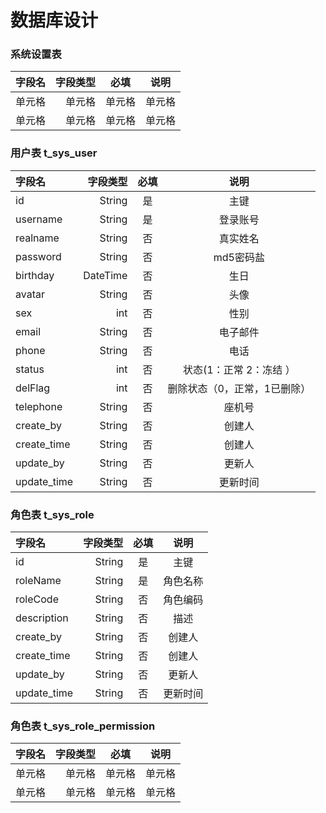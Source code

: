 # 数据库设计

### 系统设置表
| 字段名 | 字段类型 | 必填 | 说明 |
| :-----| ----: | :----: | :----: |
| 单元格 | 单元格 | 单元格 | 单元格 |
| 单元格 | 单元格 | 单元格 | 单元格 |


### 用户表 t_sys_user
| 字段名 | 字段类型 | 必填 | 说明 |
| :-----| ----: | :----: | :----: |
| id    | String | 是    | 主键    |
| username | String | 是 | 登录账号    |
| realname    | String | 否    | 真实姓名    |
| password    | String | 否   | md5密码盐    |
| birthday    | DateTime | 否    | 生日    |
| avatar    | String | 否    | 头像    |
| sex    | int | 否    | 性别    |
| email    | String | 否    | 电子邮件    |
| phone    | String | 否    | 电话    |
| status    | int | 否    | 状态(1：正常  2：冻结 ）   |
| delFlag    | int | 否    | 删除状态（0，正常，1已删除）   |
| telephone    | String | 否    | 座机号   |
| create_by    | String | 否    | 创建人   |
| create_time    | String | 否    | 创建人   |
| update_by    | String | 否    | 更新人   |
| update_time    | String | 否    | 更新时间   |


### 角色表 t_sys_role 
| 字段名 | 字段类型 | 必填 | 说明 |
| :-----| ----: | :----: | :----: |
| id    | String | 是    | 主键    |
| roleName | String | 是 | 角色名称 |
| roleCode | String | 否 | 角色编码 |
| description | String | 否 | 描述 |
| create_by    | String | 否    | 创建人   |
| create_time    | String | 否    | 创建人   |
| update_by    | String | 否    | 更新人   |
| update_time    | String | 否    | 更新时间   |

### 角色表 t_sys_role_permission 
| 字段名 | 字段类型 | 必填 | 说明 |
| :-----| ----: | :----: | :----: |
| 单元格 | 单元格 | 单元格 | 单元格 |
| 单元格 | 单元格 | 单元格 | 单元格 |







